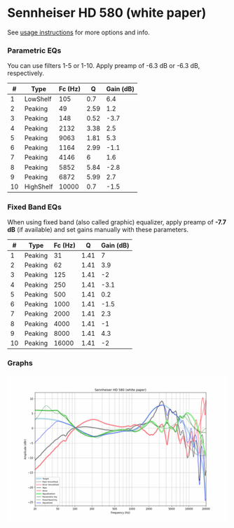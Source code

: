 # Sennheiser HD 580 (white paper)
See [usage instructions](https://github.com/jaakkopasanen/AutoEq#usage) for more options and info.

### Parametric EQs
You can use filters 1-5 or 1-10. Apply preamp of -6.3 dB or -6.3 dB, respectively.

|   # | Type      |   Fc (Hz) |    Q |   Gain (dB) |
|-----|-----------|-----------|------|-------------|
|   1 | LowShelf  |       105 | 0.7  |         6.4 |
|   2 | Peaking   |        49 | 2.59 |         1.2 |
|   3 | Peaking   |       148 | 0.52 |        -3.7 |
|   4 | Peaking   |      2132 | 3.38 |         2.5 |
|   5 | Peaking   |      9063 | 1.81 |         5.3 |
|   6 | Peaking   |      1164 | 2.99 |        -1.1 |
|   7 | Peaking   |      4146 | 6    |         1.6 |
|   8 | Peaking   |      5852 | 5.84 |        -2.8 |
|   9 | Peaking   |      6872 | 5.99 |         2.7 |
|  10 | HighShelf |     10000 | 0.7  |        -1.5 |

### Fixed Band EQs
When using fixed band (also called graphic) equalizer, apply preamp of **-7.7 dB** (if available) and set gains manually with these parameters.

|   # | Type    |   Fc (Hz) |    Q |   Gain (dB) |
|-----|---------|-----------|------|-------------|
|   1 | Peaking |        31 | 1.41 |         7   |
|   2 | Peaking |        62 | 1.41 |         3.9 |
|   3 | Peaking |       125 | 1.41 |        -2   |
|   4 | Peaking |       250 | 1.41 |        -3.1 |
|   5 | Peaking |       500 | 1.41 |         0.2 |
|   6 | Peaking |      1000 | 1.41 |        -1.5 |
|   7 | Peaking |      2000 | 1.41 |         2.3 |
|   8 | Peaking |      4000 | 1.41 |        -1   |
|   9 | Peaking |      8000 | 1.41 |         4.3 |
|  10 | Peaking |     16000 | 1.41 |        -2   |

### Graphs
![](./Sennheiser%20HD%20580%20(white%20paper).png)
